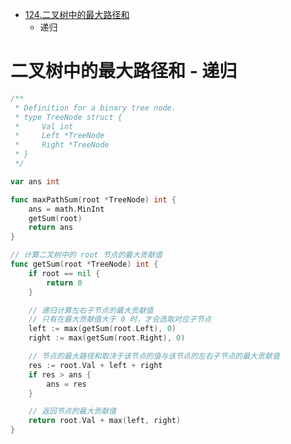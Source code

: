 - [124.二叉树中的最大路径和](https://leetcode.cn/problems/binary-tree-maximum-path-sum/)
	- 递归

# 二叉树中的最大路径和 - 递归
```go
/**
 * Definition for a binary tree node.
 * type TreeNode struct {
 *     Val int
 *     Left *TreeNode
 *     Right *TreeNode
 * }
 */

var ans int

func maxPathSum(root *TreeNode) int {
	ans = math.MinInt
	getSum(root)
	return ans
}

// 计算二叉树中的 root 节点的最大贡献值
func getSum(root *TreeNode) int {
	if root == nil {
		return 0
	}

	// 递归计算左右子节点的最大贡献值
	// 只有在最大贡献值大于 0 时，才会选取对应子节点
	left := max(getSum(root.Left), 0)
	right := max(getSum(root.Right), 0)

	// 节点的最大路径和取决于该节点的值与该节点的左右子节点的最大贡献值
	res := root.Val + left + right
	if res > ans {
		ans = res
	}

	// 返回节点的最大贡献值
	return root.Val + max(left, right)
}
```
